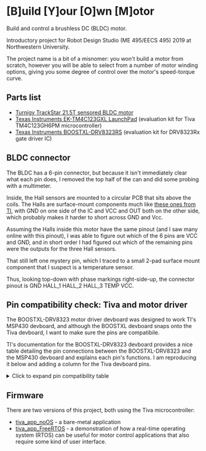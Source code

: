 # [B]uild [Y]our [O]wn [M]otor
Build and control a brushless DC (BLDC) motor.

Introductory project for Robot Design Studio (ME 495/EECS 495) 2019 at Northwestern University.

The project name is a bit of a misnomer: you won't build a motor from scratch, however you will be able to select from a number of motor winding options, giving you some degree of control over the motor's speed-torque curve.

## Parts list
- [Turnigy TrackStar 21.5T sensored BLDC motor](https://hobbyking.com/en_us/turnigy-trackstar-21-5t-sensored-brushless-motor-1855kv-roar-approved.html)
- [Texas Instruments EK-TM4C123GXL LaunchPad](http://www.ti.com/tool/EK-TM4C123GXL) (evaluation kit for Tiva TM4C123GH6PM microcontroller)
- [Texas Instruments BOOSTXL-DRV8323RS](http://www.ti.com/general/docs/litabsmultiplefilelist.tsp?literatureNumber=slvub01c) (evaluation kit for DRV8323Rx gate driver IC)

## BLDC connector
The BLDC has a 6-pin connector, but because it isn't immediately clear what each pin does, I removed the top half of the can and did some probing with a multimeter.

Inside, the Hall sensors are mounted to a circular PCB that sits above the coils.
The Halls are surface-mount components much like [these ones from TI](http://www.ti.com/product/DRV5055), with GND on one side of the IC and VCC and OUT both on the other side, which probably makes it harder to short across GND and Vcc.

Assuming the Halls inside this motor have the same pinout (and I saw many online with this pinout), I was able to figure out which of the 6 pins are VCC and GND, and in short order I had figured out which of the remaining pins were the outputs for the three Hall sensors.

That still left one mystery pin, which I traced to a small 2-pad surface mount component that I suspect is a temperature sensor.

Thus, looking top-down with phase markings right-side-up, the connector pinout is
GND HALL_1 HALL_2 HALL_3 TEMP VCC.

## Pin compatibility check: Tiva and motor driver
The BOOSTXL-DRV8323 motor driver devboard was designed to work TI's MSP430 devboard, and although the BOOSTXL devboard snaps onto the Tiva devboard, I want to make sure the pins are compatibile.

TI's documentation for the BOOSTXL-DRV8323 devboard provides a nice table detailing the pin connections between the BOOSTXL-DRV8323 and the MSP430 devboard and explains each pin's functions.
I am reproducing it below and adding a column for the Tiva devboard pins.

<details><summary> Click to expand pin compatibility table</summary>
<p>

| BOOSTXL-DRV8323 pin   | BOOSTX-DRV8323 function   | MSP430 function   | Tiva function |
| ------------          | -------------             | ------------      | ------------- |
| J3-1                  | 3.3 V                     | 3.3 V             | 3.3 V         |
| J3-2                  | no function               | 5 V               | 5 V           |
| J3-3                  | VSENVM                    | P6.5, ADC - A5    | ADC 11        |
| J3-4                  | GND                       | GND               | GND           |
| J3-5                  | no function               | P3.4, I/O pin     | I/O pin       |
| J3-6                  | VSENA                     | P6.0, ADC - 0     | ADC 7         |
| J3-7                  | no function               | P3.3, I/O pin     | I/O pin       |
| J3-8                  | VSENB                     | P6.1, ADC - 1     | ADC 6         |
| J3-9                  | ENABLE                    | P1.6, I/O w/ INT  | I/O w/ INT    |
| J3-10                 | VSENC                     | P6.2, ADC - 2     | ADC 5         |
| J3-11                 | POT                       | P6.6, ADC - A6    | ADC 8         |
| J3-12                 | ISENC                     | P6.3, ADC - 3     | ADC 4         |
| J3-13                 | SCLK                      | P3.2, SPI CLK     | SSI2 CLK      |
| J3-14                 | ISENB                     | P6.4, ADC - 4     | ADC 2         |
| J3-15                 | NFAULT                    | P2.7, I/O w/ INT  | I/O w/ INT    |
| J3-16                 | ISENA                     | P7.0, ADC - 12    | ADC 1         |
| J3-17                 | no function               | P4.2, I/O pin     | I/O pin       |
| J3-18                 | IDRIVE                    | P3.6, I/O pin     | I/O pin       |
| J3-19                 | no function               | P4.1, I/O pin     | I/O pin       |
| J3-20                 | VDS                       | P3.5, I/O pin     | I/O pin       |
| J4-1                  | INHA                      | P2.5, TA2.2       | M1PWM6        |
| J4-2                  | GND                       | GND               | GND           |
| J4-3                  | INLA                      | P2.4, TA2.1       | M1PWM7        |
| J4-4                  | HALLA                     | P2.0, SPI ENABLE  | I/O pin       |
| J4-5                  | INHB                      | P1.5, TA0.4       | T3CCP1        |
| J4-6                  | HALLB                     | P2.2, I/O w/ INT  | I/O w/ INT    |
| J4-7                  | INLB                      | P1.4, TA0.3       | M0PWM6        |
| J4-8                  | no function               | P7.4, I/O pin     | I/O pin       |
| J4-9                  | INHC                      | P1.3, TA0.2       | MOPWM7        |
| J4-10                 | no function               | RST               | RST           |
| J4-11                 | INLC                      | P1.2, TA0.1       | ? (want pwm)  |
| J4-12                 | SDI                       | P3.0, MOSI        | MOSI          |
| J4-13                 | MODE                      | P4.3, I/O pin     | ? (want pwm)  |
| J4-14                 | SDO                       | P3.1, MISO        | MISO          |
| J4-15                 | LED                       | P4.0, I/O pin     | I/O pin       |
| J4-16                 | HALLC                     | P2.6, I/O w/ INT  | I/O w/ INT    |
| J4-17                 | EVM ID                    | P3.7, I/O pin     | I/O pin       |
| J4-18                 | nSCS/GAIN                 | P2.2, I/O w/ INT  | I/O w/ INT    |
| J4-19                 | EVM ID                    | P8.2, I/O pin     | I/O pin       |
| J4-20                 | CAL                       | P8.1, I/O pin     | I/O pin       |

</p>
</details>

## Firmware

There are two versions of this project, both using the Tiva microcontroller:
- [tiva_app_noOS](tiva_app_noOS/) - a bare-metal application
- [tiva_app_FreeRTOS](tiva_app_FreeRTOS/) - a demonstration of how a real-time operating system (RTOS) can be useful for motor control applications that also require some kind of user interface.
